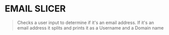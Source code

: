 # EMAIL SLICER
> Checks a user input to determine if it's an email address.
> If it's an email address it splits and prints it as a Username and a Domain name
